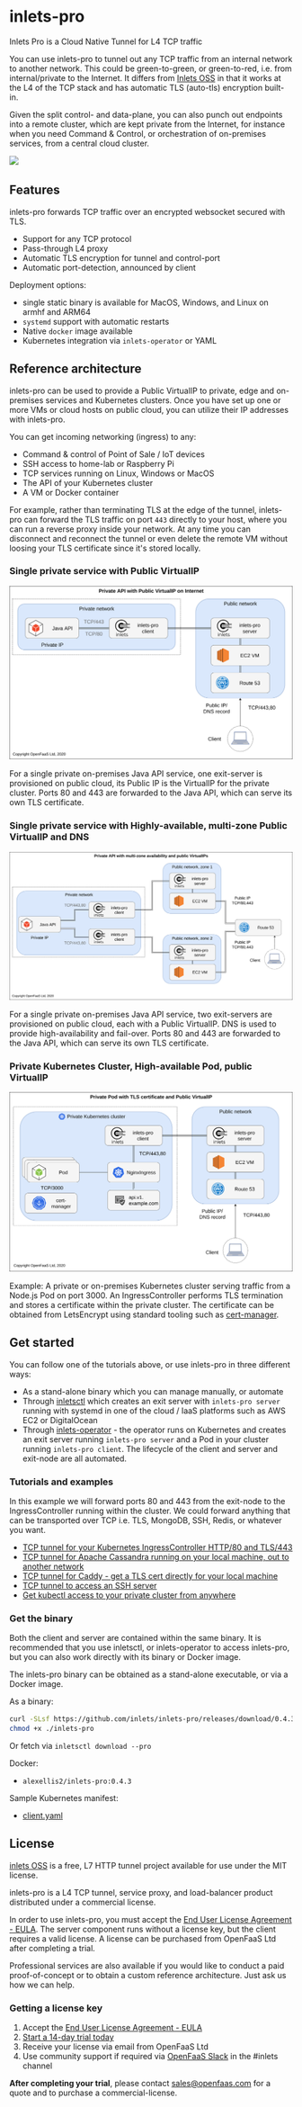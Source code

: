# inlets-pro

Inlets Pro is a Cloud Native Tunnel for L4 TCP traffic

You can use inlets-pro to tunnel out any TCP traffic from an internal network to another network. This could be green-to-green, or green-to-red, i.e. from internal/private to the Internet. It differs from [Inlets OSS](https://inlets.dev/) in that it works at the L4 of the TCP stack and has automatic TLS (auto-tls) encryption built-in.

Given the split control- and data-plane, you can also punch out endpoints into a remote cluster, which are kept private from the Internet, for instance when you need Command & Control, or orchestration of on-premises services, from a central cloud cluster.

<img src="https://raw.githubusercontent.com/inlets/media/master/assets/inlets-monochrome.png" width="100px">

## Features

inlets-pro forwards TCP traffic over an encrypted websocket secured with TLS.

* Support for any TCP protocol
* Pass-through L4 proxy
* Automatic TLS encryption for tunnel and control-port
* Automatic port-detection, announced by client

Deployment options:

* single static binary is available for MacOS, Windows, and Linux on armhf and ARM64
* `systemd` support with automatic restarts
* Native `docker` image available
* Kubernetes integration via `inlets-operator` or YAML

## Reference architecture

inlets-pro can be used to provide a Public VirtualIP to private, edge and on-premises services and Kubernetes clusters. Once you have set up one or more VMs or cloud hosts on public cloud, you can utilize their IP addresses with inlets-pro.

You can get incoming networking (ingress) to any:

* Command & control of Point of Sale / IoT devices
* SSH access to home-lab or Raspberry Pi
* TCP services running on Linux, Windows or MacOS
* The API of your Kubernetes cluster
* A VM or Docker container

For example, rather than terminating TLS at the edge of the tunnel, inlets-pro can forward the TLS traffic on port `443` directly to your host, where you can run a reverse proxy inside your network. At any time you can disconnect and reconnect the tunnel or even delete the remote VM without loosing your TLS certificate since it's stored locally.

### Single private service with Public VirtualIP

![Diagram](docs/images/inlets-pro-vip.png)

For a single private on-premises Java API service, one exit-server is provisioned on public cloud, its Public IP is the VirtualIP for the private cluster. Ports 80 and 443 are forwarded to the Java API, which can serve its own TLS certificate.

### Single private service with Highly-available, multi-zone Public VirtualIP and DNS

![Diagram](docs/images/inlets-pro-vip-ha.png)

For a single private on-premises Java API service, two exit-servers are provisioned on public cloud, each with a Public VirtualIP. DNS is used to provide high-availability and fail-over. Ports 80 and 443 are forwarded to the Java API, which can serve its own TLS certificate.

### Private Kubernetes Cluster, High-available Pod, public VirtualIP

![Diagram](docs/images/inlets-pro-vip-k8s.png)

Example: A private or on-premises Kubernetes cluster serving traffic from a Node.js Pod on port 3000. An IngressController performs TLS termination and stores a certificate within the private cluster. The certificate can be obtained from LetsEncrypt using standard tooling such as [cert-manager](https://cert-manager.io/docs/).

## Get started

You can follow one of the tutorials above, or use inlets-pro in three different ways:

* As a stand-alone binary which you can manage manually, or automate
* Through [inletsctl](https://github.com/inlets/inletsctl) which creates an exit server with `inlets-pro server` running with systemd in one of the cloud / IaaS platforms such as AWS EC2 or DigitalOcean
* Through [inlets-operator](https://github.com/inlets/inlets-operator) - the operator runs on Kubernetes and creates an exit server running `inlets-pro server` and a Pod in your cluster running `inlets-pro client`. The lifecycle of the client and server and exit-node are all automated.

### Tutorials and examples

In this example we will forward ports 80 and 443 from the exit-node to the IngressController running within the cluster. We could forward anything that can be transported over TCP i.e. TLS, MongoDB, SSH, Redis, or whatever you want.

* [TCP tunnel for your Kubernetes IngressController HTTP/80 and TLS/443](ingress-tutorial.md)
* [TCP tunnel for Apache Cassandra running on your local machine, out to another network](cassandra-tutorial.md)
* [TCP tunnel for Caddy - get a TLS cert directly for your local machine](caddy-tutorial.md)
* [TCP tunnel to access an SSH server](ssh-tutorial.md)
* [Get kubectl access to your private cluster from anywhere](https://blog.alexellis.io/get-private-kubectl-access-anywhere/)

### Get the binary

Both the client and server are contained within the same binary. It is recommended that you use inletsctl, or inlets-operator to access inlets-pro, but you can also work directly with its binary or Docker image.

The inlets-pro binary can be obtained as a stand-alone executable, or via a Docker image.

As a binary:

```sh
curl -SLsf https://github.com/inlets/inlets-pro/releases/download/0.4.3/inlets-pro > inlets-pro
chmod +x ./inlets-pro
```
    
Or fetch via `inletsctl download --pro`

Docker:

* `alexellis2/inlets-pro:0.4.3`

Sample Kubernetes manifest:

* [client.yaml](https://github.com/inlets/inlets-pro/blob/master/artifacts/client.yaml)

## License

[inlets OSS](https://inlets.dev) is a free, L7 HTTP tunnel project available for use under the MIT license.

inlets-pro is a L4 TCP tunnel, service proxy, and load-balancer product distributed under a commercial license.

In order to use inlets-pro, you must accept the [End User License Agreement - EULA](EULA.md). The server component runs without a license key, but the client requires a valid license. A license can be purchased from OpenFaaS Ltd after completing a trial.

Professional services are also available if you would like to conduct a paid proof-of-concept or to obtain a custom reference architecture. Just ask us how we can help.

### Getting a license key

1) Accept the [End User License Agreement - EULA](EULA.md)
2) [Start a 14-day trial today](https://docs.google.com/forms/d/e/1FAIpQLScfNQr1o_Ctu_6vbMoTJ0xwZKZ3Hszu9C-8GJGWw1Fnebzz-g/viewform?usp=sf_link)
2) Receive your license via email from OpenFaaS Ltd
3) Use community support if required via [OpenFaaS Slack](https://slack.openfaas.io/) in the #inlets channel

**After completing your trial**, please contact [sales@openfaas.com](mailto:sales@openfaas.com) for a quote and to purchase a commercial-license.
